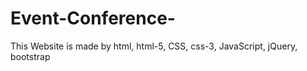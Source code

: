 # Event-Conference-
This Website is made by html, html-5, CSS, css-3, JavaScript, jQuery, bootstrap
